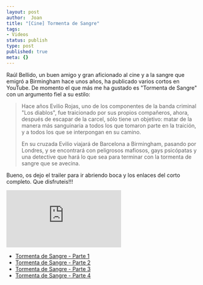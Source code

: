 ```yaml
---
layout: post
author:  Joan
title: "[Cine] Tormenta de Sangre"
tags:
- Videos
status: publish
type: post
published: true
meta: {}
---
```

Raúl Bellido, un buen amigo y gran aficionado al cine y a la sangre que emigró a Birmingham hace unos años, ha publicado varios cortos en YouTube. De momento el que más me ha gustado es "Tormenta de Sangre" con un argumento fiel a su estilo: 

<blockquote>Hace años Evilio Rojas, uno de los componentes de la banda criminal "Los diablos", fue traicionado por sus propios compañeros, ahora, después de escapar de la carcel, sólo tiene un objetivo: matar de la manera más sanguinaria a todos los que tomaron parte en la traición, y a todos los que se interpongan en su camino.  

En su cruzada Evilio viajará de Barcelona a Birmingham, pasando por Londres, y se encontrará con peligrosos mafiosos, gays psicópatas y una detective que hará lo que sea para terminar con la tormenta de sangre que se avecina.
</blockquote>

Bueno, os dejo el trailer para ir abriendo boca y los enlaces del corto completo. Que disfruteis!!!

<iframe src="http://www.youtube.com/embed/x-_LqE9xgT0" frameborder="0"></iframe>

* <a href="http://www.youtube.com/watch?v=-o1fBLM4pFo" target="blank">Tormenta de Sangre - Parte 1</a>
* <a href="http://www.youtube.com/watch?v=C-grDRPaChA" target="blank">Tormenta de Sangre - Parte 2</a>
* <a href="http://www.youtube.com/watch?v=HrjB4R2CVfs" target="blank">Tormenta de Sangre - Parte 3</a>
* <a href="http://www.youtube.com/watch?v=y-eS9o4SYaE" target="blank">Tormenta de Sangre - Parte 4</a>
